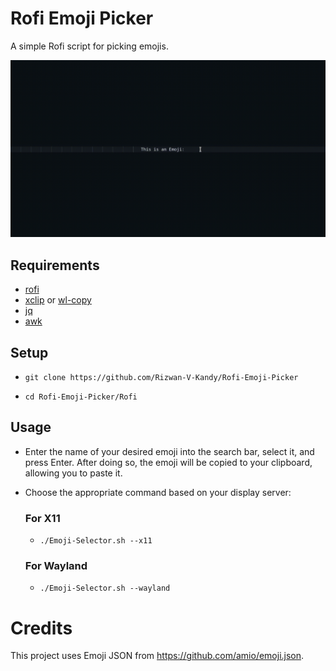 # Rofi Emoji Picker
A simple Rofi script for picking emojis.

![GIF](EmojiPicker.gif)

## Requirements

- [rofi](https://github.com/davatorium/rofi])
- [xclip](https://github.com/astrand/xclip) or [wl-copy](https://github.com/bugaevc/wl-clipboard) 
- [jq](https://jqlang.github.io/jq/)
- [awk](https://github.com/onetrueawk/awk)

## Setup
- `git clone https://github.com/Rizwan-V-Kandy/Rofi-Emoji-Picker`

- `cd Rofi-Emoji-Picker/Rofi`

## Usage
- Enter the name of your desired emoji into the search bar, select it, and press Enter. After doing so, the emoji will be copied to your clipboard, allowing you to paste it.

- Choose the appropriate command based on your display server:

    ### For X11
    - `./Emoji-Selector.sh --x11`
    ### For Wayland
    - `./Emoji-Selector.sh --wayland`


# Credits
This project uses Emoji JSON from https://github.com/amio/emoji.json.